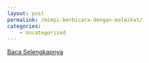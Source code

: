 ```yaml
---
layout: post
permalink: /mimpi-berbicara-dengan-malaikat/
categories:
    - Uncategorized
---
```


[Baca Selengkapnya](/07)
